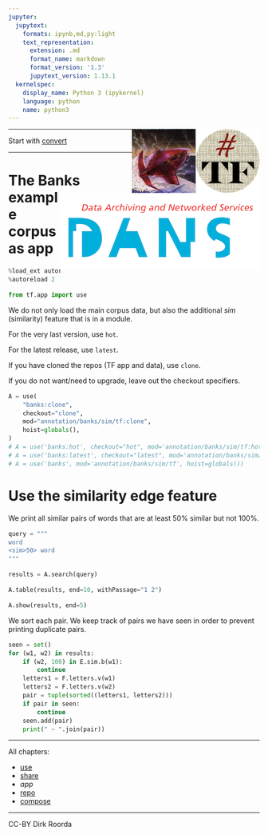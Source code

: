 ```yaml
---
jupyter:
  jupytext:
    formats: ipynb,md,py:light
    text_representation:
      extension: .md
      format_name: markdown
      format_version: '1.3'
      jupytext_version: 1.13.1
  kernelspec:
    display_name: Python 3 (ipykernel)
    language: python
    name: python3
---
```


<img align="right" src="images/tf-small.png" width="128"/>
<img align="right" src="images/phblogo.png" width="128"/>
<img align="right" src="images/dans.png"/>

---
Start with [convert](https://nbviewer.jupyter.org/github/annotation/banks/blob/master/programs/convert.ipynb)

---


# The Banks example corpus as app

```python
%load_ext autoreload
%autoreload 2
```

```python
from tf.app import use
```

We do not only load the main corpus data, but also the additional *sim* (similarity) feature that is in a
module.

For the very last version, use `hot`.

For the latest release, use `latest`.

If you have cloned the repos (TF app and data), use `clone`.

If you do not want/need to upgrade, leave out the checkout specifiers.

```python
A = use(
    "banks:clone",
    checkout="clone",
    mod="annotation/banks/sim/tf:clone",
    hoist=globals(),
)
# A = use('banks:hot', checkout="hot", mod='annotation/banks/sim/tf:hot', hoist=globals())
# A = use('banks:latest', checkout="latest", mod='annotation/banks/sim/tf:latest', hoist=globals())
# A = use('banks', mod='annotation/banks/sim/tf', hoist=globals())
```

# Use the similarity edge feature

We print all similar pairs of words that are at least 50% similar but not 100%.

```python
query = """
word
<sim>50> word
"""
```

```python
results = A.search(query)
```

```python
A.table(results, end=10, withPassage="1 2")
```

```python
A.show(results, end=5)
```

We sort each pair.
We keep track of pairs we have seen in order to prevent printing duplicate pairs.

```python
seen = set()
for (w1, w2) in results:
    if (w2, 100) in E.sim.b(w1):
        continue
    letters1 = F.letters.v(w1)
    letters2 = F.letters.v(w2)
    pair = tuple(sorted((letters1, letters2)))
    if pair in seen:
        continue
    seen.add(pair)
    print(" ~ ".join(pair))
```

---
All chapters:

* [use](use.ipynb)
* [share](share.ipynb)
* *app*
* [repo](repo.ipynb)
* [compose](compose.ipynb)

---

CC-BY Dirk Roorda
